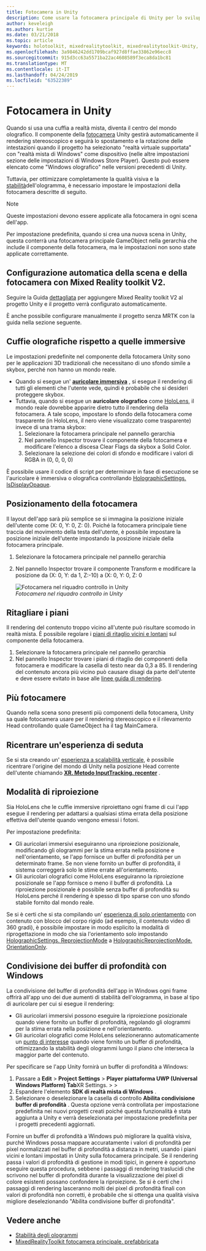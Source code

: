 ```yaml
---
title: Fotocamera in Unity
description: Come usare la fotocamera principale di Unity per lo sviluppo di realtà mista di Windows per eseguire il rendering olografico
author: keveleigh
ms.author: kurtie
ms.date: 03/21/2018
ms.topic: article
keywords: holotoolkit, mixedrealitytoolkit, mixedrealitytoolkit-Unity, rendering olografico, olografico, immersivo, punto di messa a fuoco, buffer di profondità, solo orientamento, posizionale, opaco, trasparente, clip
ms.openlocfilehash: 3a9846242dd1709bcaf927d8ffae33862e96ecc8
ms.sourcegitcommit: 915d3cc63a5571ba22ac4608589f3eca8da1bc81
ms.translationtype: MT
ms.contentlocale: it-IT
ms.lasthandoff: 04/24/2019
ms.locfileid: "63522389"
---
```

# <a name="camera-in-unity"></a>Fotocamera in Unity

Quando si usa una cuffia a realtà mista, diventa il centro del mondo olografico. Il componente della [fotocamera](http://docs.unity3d.com/Manual/class-Camera.html) Unity gestirà automaticamente il rendering stereoscopico e seguirà lo spostamento e la rotazione delle intestazioni quando il progetto ha selezionato "realtà virtuale supportata" con "realtà mista di Windows" come dispositivo (nelle altre impostazioni sezione delle impostazioni di Windows Store Player). Questo può essere elencato come "Windows olografico" nelle versioni precedenti di Unity.

Tuttavia, per ottimizzare completamente la qualità visiva e la [stabilità](hologram-stability.md)dell'ologramma, è necessario impostare le impostazioni della fotocamera descritte di seguito.

>[!NOTE]
>Queste impostazioni devono essere applicate alla fotocamera in ogni scena dell'app.
>
>Per impostazione predefinita, quando si crea una nuova scena in Unity, questa conterrà una fotocamera principale GameObject nella gerarchia che include il componente della fotocamera, ma le impostazioni non sono state applicate correttamente.

## <a name="automatic-scene-and-camera-setup-with-mixed-reality-toolkit-v2"></a>Configurazione automatica della scena e della fotocamera con Mixed Reality toolkit V2. 

Seguire la Guida [dettagliata](https://microsoft.github.io/MixedRealityToolkit-Unity/Documentation/GettingStartedWithTheMRTK.html) per aggiungere Mixed Reality toolkit V2 al progetto Unity e il progetto verrà configurato automaticamente.

È anche possibile configurare manualmente il progetto senza MRTK con la guida nella sezione seguente. 

## <a name="holographic-vs-immersive-headsets"></a>Cuffie olografiche rispetto a quelle immersive

Le impostazioni predefinite nel componente della fotocamera Unity sono per le applicazioni 3D tradizionali che necessitano di uno sfondo simile a skybox, perché non hanno un mondo reale.
* Quando si esegue un' **[auricolare immersiva](immersive-headset-hardware-details.md)** , si esegue il rendering di tutti gli elementi che l'utente vede, quindi è probabile che si desideri proteggere skybox.
* Tuttavia, quando si esegue un **auricolare olografico** come [HoloLens](hololens-hardware-details.md), il mondo reale dovrebbe apparire dietro tutto il rendering della fotocamera. A tale scopo, impostare lo sfondo della fotocamera come trasparente (in HoloLens, il nero viene visualizzato come trasparente) invece di una trama skybox:
    1. Selezionare la fotocamera principale nel pannello gerarchia
    2. Nel pannello Inspector trovare il componente della fotocamera e modificare l'elenco a discesa Clear Flags da skybox a Solid Color.
    3. Selezionare la selezione dei colori di sfondo e modificare i valori di RGBA in (0, 0, 0, 0)

È possibile usare il codice di script per determinare in fase di esecuzione se l'auricolare è immersiva o olografica controllando [HolographicSettings. IsDisplayOpaque](https://docs.unity3d.com/ScriptReference/XR.WSA.HolographicSettings.IsDisplayOpaque.html).


## <a name="positioning-the-camera"></a>Posizionamento della fotocamera

Il layout dell'app sarà più semplice se si immagina la posizione iniziale dell'utente come (X: 0, Y: 0, Z: 0). Poiché la fotocamera principale tiene traccia del movimento della testa dell'utente, è possibile impostare la posizione iniziale dell'utente impostando la posizione iniziale della fotocamera principale.
1. Selezionare la fotocamera principale nel pannello gerarchia
2. Nel pannello Inspector trovare il componente Transform e modificare la posizione da (X: 0, Y: da 1, Z:-10) a (X: 0, Y: 0, Z: 0

   ![Fotocamera nel riquadro controllo in Unity](images/maincamera-350px.png)<br>
   *Fotocamera nel riquadro controllo in Unity*

## <a name="clip-planes"></a>Ritagliare i piani

Il rendering del contenuto troppo vicino all'utente può risultare scomodo in realtà mista. È possibile regolare i [piani di ritaglio vicini e lontani](hologram-stability.md#hologram-render-distances) sul componente della fotocamera.
1. Selezionare la fotocamera principale nel pannello gerarchia
2. Nel pannello Inspector trovare i piani di ritaglio dei componenti della fotocamera e modificare la casella di testo near da 0,3 a 85. Il rendering del contenuto ancora più vicino può causare disagi da parte dell'utente e deve essere evitato in base alle [linee guida di rendering](hologram-stability.md#hologram-render-distances).

## <a name="multiple-cameras"></a>Più fotocamere

Quando nella scena sono presenti più componenti della fotocamera, Unity sa quale fotocamera usare per il rendering stereoscopico e il rilevamento Head controllando quale GameObject ha il tag MainCamera.

## <a name="recentering-a-seated-experience"></a>Ricentrare un'esperienza di seduta

Se si sta creando un' [esperienza a scalabilità verticale](coordinate-systems.md), è possibile ricentrare l'origine del mondo di Unity nella posizione Head corrente dell'utente chiamando **[XR. Metodo InputTracking. recenter](https://docs.unity3d.com/ScriptReference/XR.InputTracking.Recenter.html)** .

## <a name="reprojection-modes"></a>Modalità di riproiezione

Sia HoloLens che le cuffie immersive riproiettano ogni frame di cui l'app esegue il rendering per adattarsi a qualsiasi stima errata della posizione effettiva dell'utente quando vengono emessi i fotoni.

Per impostazione predefinita:

* Gli auricolari immersivi eseguiranno una riproiezione posizionale, modificando gli ologrammi per la stima errata nella posizione e nell'orientamento, se l'app fornisce un buffer di profondità per un determinato frame.  Se non viene fornito un buffer di profondità, il sistema correggerà solo le stime errate all'orientamento.
* Gli auricolari olografici come HoloLens eseguiranno la riproiezione posizionale se l'app fornisce o meno il buffer di profondità.  La riproiezione posizionale è possibile senza buffer di profondità su HoloLens perché il rendering è spesso di tipo sparse con uno sfondo stabile fornito dal mondo reale.

Se si è certi che si sta compilando un' [esperienza di solo orientamento](coordinate-systems-in-unity.md#building-an-orientation-only-or-seated-scale-experience) con contenuto con blocco del corpo rigido (ad esempio, il contenuto video di 360 gradi), è possibile impostare in modo esplicito la modalità di riprogettazione in modo che sia l'orientamento solo impostando [ HolographicSettings. ReprojectionMode](https://docs.unity3d.com/ScriptReference/XR.WSA.HolographicSettings.ReprojectionMode.html) a [HolographicReprojectionMode. OrientationOnly](https://docs.unity3d.com/ScriptReference/XR.WSA.HolographicSettings.HolographicReprojectionMode.html).

## <a name="sharing-your-depth-buffers-with-windows"></a>Condivisione dei buffer di profondità con Windows

La condivisione del buffer di profondità dell'app in Windows ogni frame offrirà all'app uno dei due aumenti di stabilità dell'ologramma, in base al tipo di auricolare per cui si esegue il rendering:
* Gli auricolari immersivi possono eseguire la riproiezione posizionale quando viene fornito un buffer di profondità, regolando gli ologrammi per la stima errata nella posizione e nell'orientamento.
* Gli auricolari olografici come HoloLens selezioneranno automaticamente un [punto di interesse](focus-point-in-unity.md) quando viene fornito un buffer di profondità, ottimizzando la stabilità degli ologrammi lungo il piano che interseca la maggior parte del contenuto.

Per specificare se l'app Unity fornirà un buffer di profondità a Windows:
1. Passare a **Edit** > **Project Settings** > **Player** **piattaforma UWP (Universal Windows Platform) Tab**XR Settings. >  > 
2. Espandere l'elemento **SDK di realtà mista di Windows** .
3. Selezionare o deselezionare la casella di controllo **Abilita condivisione buffer di profondità** .  Questa opzione verrà controllata per impostazione predefinita nei nuovi progetti creati poiché questa funzionalità è stata aggiunta a Unity e verrà deselezionata per impostazione predefinita per i progetti precedenti aggiornati.

Fornire un buffer di profondità a Windows può migliorare la qualità visiva, purché Windows possa mappare accuratamente i valori di profondità per pixel normalizzati nel buffer di profondità a distanza in metri, usando i piani vicini e lontani impostati in Unity sulla fotocamera principale.  Se il rendering passa i valori di profondità di gestione in modi tipici, in genere è opportuno eseguire questa procedura, sebbene i passaggi di rendering traslucidi che scrivono nel buffer di profondità durante la visualizzazione dei pixel di colore esistenti possano confondere la riproiezione.  Se si è certi che i passaggi di rendering lasceranno molti dei pixel di profondità finali con valori di profondità non corretti, è probabile che si ottenga una qualità visiva migliore deselezionando "Abilita condivisione buffer di profondità".


## <a name="see-also"></a>Vedere anche
* [Stabilità degli ologrammi](hologram-stability.md)
* [MixedRealityToolkit fotocamera principale. prefabbricata](https://github.com/Microsoft/MixedRealityToolkit-Unity/tree/htk_release/Assets/HoloToolkit/Input/Prefabs)
